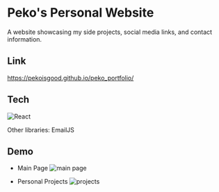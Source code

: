 # Peko's Personal Website
A website showcasing my side projects, social media links, and contact information.

## Link
https://pekoisgood.github.io/peko_portfolio/

## Tech
![React](https://img.shields.io/badge/react-%2320232a.svg?style=for-the-badge&logo=react&logoColor=%2361DAFB)

Other libraries: EmailJS

## Demo
* Main Page
![main page](https://github.com/pekoisgood/peko_portfolio/assets/115715217/c4c37e51-3e29-4075-b4cb-94c4f4a1acc5)

* Personal Projects
![projects](https://github.com/pekoisgood/peko_portfolio/assets/115715217/f2f41fd6-6bec-4ef6-89b2-1cd8101d5738)
